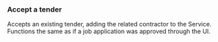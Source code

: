 ### Accept a tender

Accepts an existing tender, adding the related contractor to the Service. Functions the same as if a job application
was approved through the UI.
